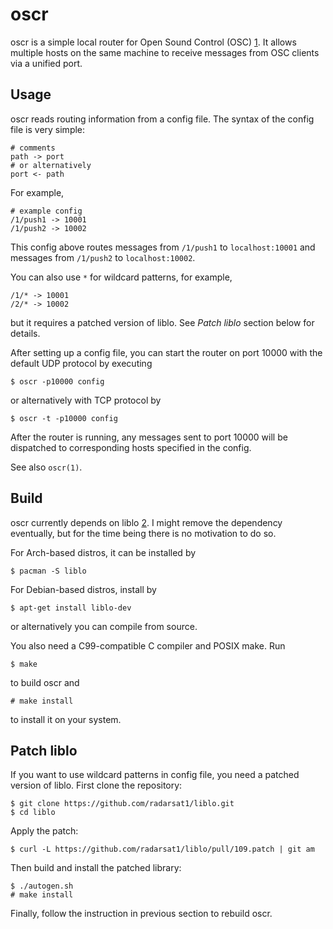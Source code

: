 oscr
====

oscr is a simple local router for Open Sound Control (OSC) [1]. It allows
multiple hosts on the same machine to receive messages from OSC clients via a
unified port.

Usage
-----

oscr reads routing information from a config file. The syntax of the config
file is very simple:

    # comments
    path -> port
    # or alternatively
    port <- path

For example,

    # example config
    /1/push1 -> 10001
    /1/push2 -> 10002

This config above routes messages from `/1/push1` to `localhost:10001` and
messages from `/1/push2` to `localhost:10002`.

You can also use `*` for wildcard patterns, for example,

    /1/* -> 10001
    /2/* -> 10002

but it requires a patched version of liblo. See *Patch liblo* section below for
details.

After setting up a config file, you can start the router on port 10000 with the
default UDP protocol by executing

    $ oscr -p10000 config

or alternatively with TCP protocol by

    $ oscr -t -p10000 config

After the router is running, any messages sent to port 10000 will be dispatched
to corresponding hosts specified in the config.

See also `oscr(1)`.

Build
-----

oscr currently depends on liblo [2]. I might remove the dependency eventually,
but for the time being there is no motivation to do so.

For Arch-based distros, it can be installed by

    $ pacman -S liblo

For Debian-based distros, install by

    $ apt-get install liblo-dev

or alternatively you can compile from source.

You also need a C99-compatible C compiler and POSIX make. Run

    $ make

to build oscr and

    # make install

to install it on your system.

Patch liblo
-----------

If you want to use wildcard patterns in config file, you need a patched version
of liblo. First clone the repository:

    $ git clone https://github.com/radarsat1/liblo.git
    $ cd liblo

Apply the patch:

    $ curl -L https://github.com/radarsat1/liblo/pull/109.patch | git am

Then build and install the patched library:

    $ ./autogen.sh
    # make install

Finally, follow the instruction in previous section to rebuild oscr.


[1]: http://opensoundcontrol.org/
[2]: http://liblo.sourceforge.net/
